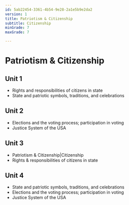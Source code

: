 ```yaml
---
id: 5ab22454-3361-4b54-9e28-2a1e5b9e2da2
version: 1
title: Patriotism & Citizenship
subtitle: Citizenship
minGrade: 7
maxGrade: 7

---
```

# Patriotism & Citizenship


## Unit 1
* Rights and responsibilities of citizens in state
* State and patriotic symbols, traditions, and celebrations

## Unit 2
* Elections and the voting process; participation in voting
* Justice System of the USA

## Unit 3
* Patriotism & Citizenship|Citizenship
* Rights & responsibilities of citizens in state

## Unit 4
* State and patriotic symbols, traditions, and celebrations
* Elections and the voting process; participation in voting
* Justice System of the USA